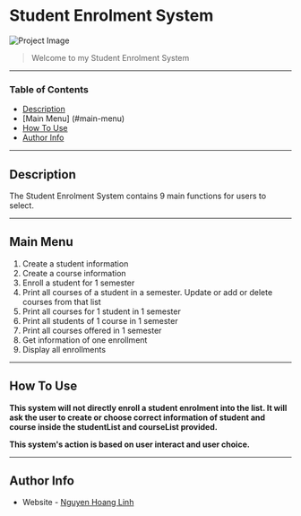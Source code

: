 # Student Enrolment System

![Project Image](https://github.com/hlinh1512/StudentEnrolmentSystem/blob/main/menu.png)

> Welcome to my Student Enrolment System

---

### Table of Contents

- [Description](#description)
- [Main Menu] (#main-menu)
- [How To Use](#how-to-use)
- [Author Info](#author-info)

---

## Description

The Student Enrolment System contains 9 main functions for users to select.

---

## Main Menu

1. Create a student information
2. Create a course information
3. Enroll a student for 1 semester
4. Print all courses of a student in a semester. Update or add or delete courses from that list
5. Print all courses for 1 student in 1 semester
6. Print all students of 1 course in 1 semester
7. Print all courses offered in 1 semester
8. Get information of one enrollment
9. Display all enrollments

---

## How To Use

**This system will not directly enroll a student enrolment into the list. It will ask the user to create or choose correct information of student and course inside the studentList and courseList provided.**

**This system's action is based on user interact and user choice.**




---

## Author Info

- Website - [Nguyen Hoang Linh](https://github.com/hlinh1512)
